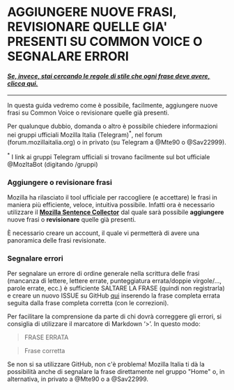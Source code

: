 # AGGIUNGERE NUOVE FRASI, REVISIONARE QUELLE GIA' PRESENTI SU COMMON VOICE O SEGNALARE ERRORI

#### *[Se, invece, stai cercando le regole di stile che ogni frase deve avere, clicca qui.](https://github.com/Sav22999/Guide/blob/master/Mozilla%20Italia/Common%20Voice/Linee%20guida%20revisione%20Common%20Voice.md)*
---------------------------

In questa guida vedremo come è possibile, facilmente, aggiungere nuove frasi su Common Voice o revisionare quelle già presenti. 

Per qualunque dubbio, domanda o altro è possibile chiedere informazioni nei gruppi ufficiali Mozilla Italia (Telegram)<sup>*</sup>, nel forum (forum.mozillaitalia.org) o in privato (su Telegram a @Mte90 o @Sav22999).

<sup>*</sup> I link ai gruppi Telegram ufficiali si trovano facilmente sul bot ufficiale @MozItaBot (digitando /gruppi)

### Aggiungere o revisionare frasi 

Mozilla ha rilasciato il tool ufficiale per raccogliere (e accettare) le frasi in maniera più efficiente, veloce, intuitiva possibile.
Infatti ora è necessario utilizzare il **[Mozilla Sentence Collector](https://common-voice.github.io/sentence-collector/#/)** dal quale sarà possibile **aggiungere** nuove frasi o **revisionare** quelle già presenti.

È necessario creare un account, il quale vi permetterà di avere una panoramica delle frasi revisionate.

### Segnalare errori
Per segnalare un errore di ordine generale nella scrittura delle frasi (mancanza di lettere, lettere errate, punteggiatura errata/doppie virgole/..., parole errate, ecc.) è sufficiente SALTARE LA FRASE (quindi non registrarla) e creare un nuovo ISSUE su GitHub [qui](https://github.com/MozillaItalia/voice-web/issues) inserendo la frase completa errata seguita dalla frase completa corretta (con le correzioni).

Per facilitare la comprensione da parte di chi dovrà correggere gli errori, si consiglia di utilizzare il marcatore di Markdown ‘>’. In questo modo:

> FRASE ERRATA

> Frase corretta

Se non si sa utilizzare GitHub, non c'è problema! Mozilla Italia ti dà la possibilità anche di segnalare la frase direttamente nel gruppo "Home" o, in alternativa, in privato a @Mte90 o a @Sav22999.